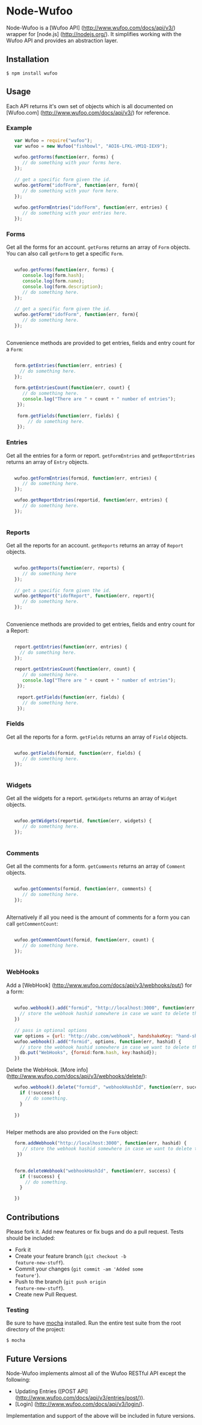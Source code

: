 # Node-Wufoo 

Node-Wufoo is a [Wufoo API] (http://www.wufoo.com/docs/api/v3/) wrapper for [node.js] (http://nodejs.org/). It simplifies working with the Wufoo API and provides an abstraction layer.

## Installation

    $ npm install wufoo
   
## Usage

Each API returns it's own set of objects which is all documented on [Wufoo.com] (http://www.wufoo.com/docs/api/v3/) for reference. 

### Example

```javascript
   var Wufoo = require("wufoo");
   var wufoo = new Wufoo("fishbowl", "AOI6-LFKL-VM1Q-IEX9");
   
   wufoo.getForms(function(err, forms) {
      // do something with your forms here.
   });
   
   // get a specific form given the id.
   wufoo.getForm("idofForm", function(err, form){
      // do something with your form here.
   });
   
   wufoo.getFormEntries("idofForm", function(err, entries) {
      // do something with your entries here.
   });
```   

### Forms

Get all the forms for an account. <code>getForms</code> returns an array of <code>Form</code> objects. You can also call <code>getForm</code> to get a specific <code>Form</code>.

```javascript

   wufoo.getForms(function(err, forms) {
      console.log(form.hash);
      console.log(form.name);
      console.log(form.description);
      // do something here.
   });
   
   // get a specific form given the id.
   wufoo.getForm("idofForm", function(err, form){
      // do something here.
   });
   
```   

Convenience methods are provided to get entries, fields and entry count for a <code>Form</code>:

```javascript

   form.getEntries(function(err, entries) {
     // do something here.
   });
   
   form.getEntriesCount(function(err, count) {
      // do something here.
      console.log("There are " + count + " number of entries");
    });
   
    form.getFields(function(err, fields) {
        // do something here.
    });
```   


### Entries

Get all the entries for a form or report. <code>getFormEntries</code> and <code>getReportEntries</code> returns an array of <code>Entry</code> objects.

```javascript

   wufoo.getFormEntries(formid, function(err, entries) {
      // do something here.
   });

   wufoo.getReportEntries(reportid, function(err, entries) {
      // do something here.
   });
   
```   

### Reports

Get all the reports for an account. <code>getReports</code> returns an array of <code>Report</code> objects.

```javascript

   wufoo.getReports(function(err, reports) {
      // do something here
   });
   
   // get a specific form given the id.
   wufoo.getReport("idofReport", function(err, report){
      // do something here.
   });
   
```   
Convenience methods are provided to get entries, fields and entry count for a Report:

```javascript

   report.getEntries(function(err, entries) {
     // do something here.
   });
   
   report.getEntriesCount(function(err, count) {
      // do something here.
      console.log("There are " + count + " number of entries");
    });
   
    report.getFields(function(err, fields) {
      // do something here.
    });
```   



### Fields
Get all the reports for a form. <code>getFields</code> returns an array of <code>Field</code> objects.

```javascript

   wufoo.getFields(formid, function(err, fields) {
      // do something here.
   });
   
```

### Widgets
Get all the widgets for a report. <code>getWidgets</code> returns an array of <code>Widget</code> objects.

```javascript

   wufoo.getWidgets(reportid, function(err, widgets) {
      // do something here.
   });
   
```

### Comments
Get all the comments for a form. <code>getComments</code> returns an array of <code>Comment</code> objects.

```javascript

   wufoo.getComments(formid, function(err, comments) {
      // do something here.
   });
   
```

Alternatively if all you need is the amount of comments for a form you can call <code>getCommentCount</code>:
```javascript

   wufoo.getCommentCount(formid, function(err, count) {
      // do something here.
   });
   
```

### WebHooks
Add a [WebHook] (http://www.wufoo.com/docs/api/v3/webhooks/put/) for a form:

```javascript
  
   wufoo.webhook().add("formid", "http://localhost:3000", function(err, hashid) {
     // store the webhook hashid somewhere in case we want to delete them later.
   })
   
   // pass in optional options
   var options = {url: "http://abc.com/webhook", handshakeKey: "hand-shaking", metadata: true}
   wufoo.webhook().add("formid", options, function(err, hashid) {
     // store the webhook hashid somewhere in case we want to delete them later.
     db.put("WebHooks", {formid:form.hash, key:hashid});
   })
```

Delete the WebHook. [More info] (http://www.wufoo.com/docs/api/v3/webhooks/delete/):
   
```javascript   
   wufoo.webhook().delete("formid", "webhookHashId", function(err, success) {
     if (!success) {
       // do something.
     }
      
   })
   
```

Helper methods are also provided on the <code>Form</code> object:


   ```javascript   
      form.addWebhook("http://localhost:3000", function(err, hashid) {
         // store the webhook hashid somewhere in case we want to delete them later.
       })
      
   
      form.deleteWebhook("webhookHashId", function(err, success) {
        if (!success) {
          // do something.
        }

      })

   ```


## Contributions

Please fork it. Add new features or fix bugs and do a pull request. Tests should be included:

- Fork it
- Create your feature branch (<code>git checkout -b feature-new-stuff</code>).
- Commit your changes (<code>git commit -am 'Added some feature'</code>).
- Push to the branch (<code>git push origin feature-new-stuff</code>).
- Create new Pull Request.

### Testing
Be sure to have [mocha](http://visionmedia.github.io/mocha/) installed. Run the entire test suite from the root directory of the project:
        
    $ mocha

## Future Versions
Node-Wufoo implements almost all of the Wufoo RESTful API except the following: 

- Updating Entries ([POST API] (http://www.wufoo.com/docs/api/v3/entries/post/)).
- [Login] (http://www.wufoo.com/docs/api/v3/login/).

Implementation and support of the above will be included in future versions. 